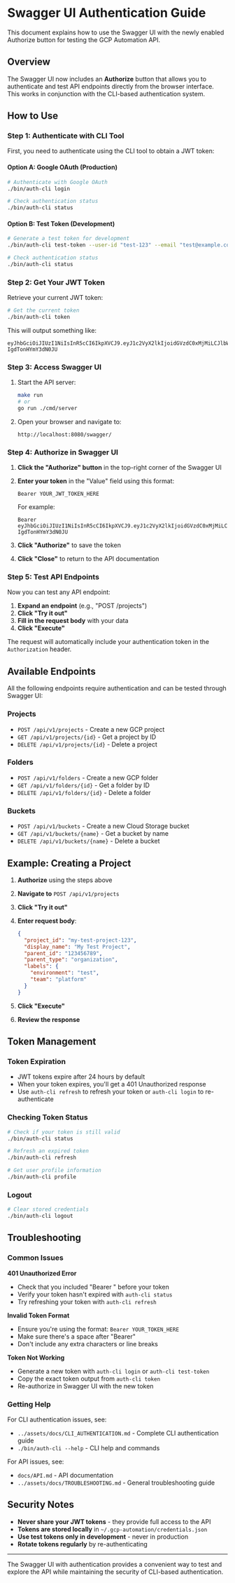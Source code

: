 # Swagger UI Authentication Guide

This document explains how to use the Swagger UI with the newly enabled Authorize button for testing
the GCP Automation API.

## Overview

The Swagger UI now includes an **Authorize** button that allows you to authenticate and test API
endpoints directly from the browser interface. This works in conjunction with the CLI-based
authentication system.

## How to Use

### Step 1: Authenticate with CLI Tool

First, you need to authenticate using the CLI tool to obtain a JWT token:

#### Option A: Google OAuth (Production)

```bash
# Authenticate with Google OAuth
./bin/auth-cli login

# Check authentication status
./bin/auth-cli status
```

#### Option B: Test Token (Development)

```bash
# Generate a test token for development
./bin/auth-cli test-token --user-id "test-123" --email "test@example.com" --name "Test User"

# Check authentication status
./bin/auth-cli status
```

### Step 2: Get Your JWT Token

Retrieve your current JWT token:

```bash
# Get the current token
./bin/auth-cli token
```

This will output something like:

```
eyJhbGciOiJIUzI1NiIsInR5cCI6IkpXVCJ9.eyJ1c2VyX2lkIjoidGVzdC0xMjMiLCJlbWFpbCI6InRlc3RAZXhhbXBsZS5jb20iLCJuYW1lIjoiVGVzdCBVc2VyIiwiZ29vZ2xlX3N1YiI6InRlc3QtMTIzIiwiaXNzIjoiZ2NwLWF1dG9tYXRpb24tYXBpIiwic3ViIjoidGVzdC0xMjMiLCJhdWQiOlsiZ2NwLWF1dG9tYXRpb24tYXBpIl0sImV4cCI6MTc1Nzk1NTA1NiwibmJmIjoxNzU3ODY4NjU2LCJpYXQiOjE3NTc4Njg2NTZ9.hFFQiTonUUPRmNmTXmjdHUAtEh-IgdTonHYmY3dN0JU
```

### Step 3: Access Swagger UI

1. Start the API server:

   ```bash
   make run
   # or
   go run ./cmd/server
   ```

2. Open your browser and navigate to:

   ```
   http://localhost:8080/swagger/
   ```

### Step 4: Authorize in Swagger UI

1. **Click the "Authorize" button** in the top-right corner of the Swagger UI
2. **Enter your token** in the "Value" field using this format:

   ```
   Bearer YOUR_JWT_TOKEN_HERE
   ```

   For example:

   ```
   Bearer eyJhbGciOiJIUzI1NiIsInR5cCI6IkpXVCJ9.eyJ1c2VyX2lkIjoidGVzdC0xMjMiLCJlbWFpbCI6InRlc3RAZXhhbXBsZS5jb20iLCJuYW1lIjoiVGVzdCBVc2VyIiwiZ29vZ2xlX3N1YiI6InRlc3QtMTIzIiwiaXNzIjoiZ2NwLWF1dG9tYXRpb24tYXBpIiwic3ViIjoidGVzdC0xMjMiLCJhdWQiOlsiZ2NwLWF1dG9tYXRpb24tYXBpIl0sImV4cCI6MTc1Nzk1NTA1NiwibmJmIjoxNzU3ODY4NjU2LCJpYXQiOjE3NTc4Njg2NTZ9.hFFQiTonUUPRmNmTXmjdHUAtEh-IgdTonHYmY3dN0JU
   ```

3. **Click "Authorize"** to save the token
4. **Click "Close"** to return to the API documentation

### Step 5: Test API Endpoints

Now you can test any API endpoint:

1. **Expand an endpoint** (e.g., "POST /projects")
2. **Click "Try it out"**
3. **Fill in the request body** with your data
4. **Click "Execute"**

The request will automatically include your authentication token in the `Authorization` header.

## Available Endpoints

All the following endpoints require authentication and can be tested through Swagger UI:

### Projects

- `POST /api/v1/projects` - Create a new GCP project
- `GET /api/v1/projects/{id}` - Get a project by ID
- `DELETE /api/v1/projects/{id}` - Delete a project

### Folders

- `POST /api/v1/folders` - Create a new GCP folder
- `GET /api/v1/folders/{id}` - Get a folder by ID
- `DELETE /api/v1/folders/{id}` - Delete a folder

### Buckets

- `POST /api/v1/buckets` - Create a new Cloud Storage bucket
- `GET /api/v1/buckets/{name}` - Get a bucket by name
- `DELETE /api/v1/buckets/{name}` - Delete a bucket

## Example: Creating a Project

1. **Authorize** using the steps above
2. **Navigate to** `POST /api/v1/projects`
3. **Click "Try it out"**
4. **Enter request body**:

   ```json
   {
     "project_id": "my-test-project-123",
     "display_name": "My Test Project",
     "parent_id": "123456789",
     "parent_type": "organization",
     "labels": {
       "environment": "test",
       "team": "platform"
     }
   }
   ```

5. **Click "Execute"**
6. **Review the response**

## Token Management

### Token Expiration

- JWT tokens expire after 24 hours by default
- When your token expires, you'll get a 401 Unauthorized response
- Use `auth-cli refresh` to refresh your token or `auth-cli login` to re-authenticate

### Checking Token Status

```bash
# Check if your token is still valid
./bin/auth-cli status

# Refresh an expired token
./bin/auth-cli refresh

# Get user profile information
./bin/auth-cli profile
```

### Logout

```bash
# Clear stored credentials
./bin/auth-cli logout
```

## Troubleshooting

### Common Issues

**401 Unauthorized Error**

- Check that you included "Bearer " before your token
- Verify your token hasn't expired with `auth-cli status`
- Try refreshing your token with `auth-cli refresh`

**Invalid Token Format**

- Ensure you're using the format: `Bearer YOUR_TOKEN_HERE`
- Make sure there's a space after "Bearer"
- Don't include any extra characters or line breaks

**Token Not Working**

- Generate a new token with `auth-cli login` or `auth-cli test-token`
- Copy the exact token output from `auth-cli token`
- Re-authorize in Swagger UI with the new token

### Getting Help

For CLI authentication issues, see:

- `../assets/docs/CLI_AUTHENTICATION.md` - Complete CLI authentication guide
- `./bin/auth-cli --help` - CLI help and commands

For API issues, see:

- `docs/API.md` - API documentation
- `../assets/docs/TROUBLESHOOTING.md` - General troubleshooting guide

## Security Notes

- **Never share your JWT tokens** - they provide full access to the API
- **Tokens are stored locally** in `~/.gcp-automation/credentials.json`
- **Use test tokens only in development** - never in production
- **Rotate tokens regularly** by re-authenticating

---

The Swagger UI with authentication provides a convenient way to test and explore the API while
maintaining the security of CLI-based authentication.
